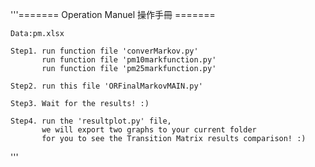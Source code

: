 '''======= Operation Manuel 操作手冊 ======= 

    Data:pm.xlsx

    Step1. run function file 'converMarkov.py'
           run function file 'pm10markfunction.py'
           run function file 'pm25markfunction.py'
    
    Step2. run this file 'ORFinalMarkovMAIN.py'
    
    Step3. Wait for the results! :)  
    
    Step4. run the 'resultplot.py' file,
           we will export two graphs to your current folder
           for you to see the Transition Matrix results comparison! :)  


'''
